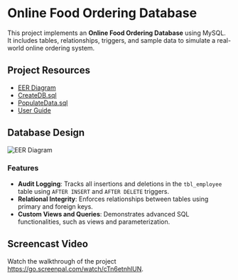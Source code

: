 # Online Food Ordering Database

This project implements an **Online Food Ordering Database** using MySQL. It includes tables, relationships, triggers, and sample data to simulate a real-world online ordering system.

## Project Resources
- [EER Diagram](https://github.com/<DarrellDouglas>/Online-Food-Ordering-Database/blob/main/eer-diagram.png)
- [CreateDB.sql](https://github.com/<DarrellDouglas>/Online-Food-Ordering-Database/blob/main/CreateDB.sql)
- [PopulateData.sql](https://github.com/DarrellDouglas/Online-Food-Ordering-Database/blob/main/FinalProject-Online%20Food%20Ordering/PopulateData.sql)
- [User Guide](https://github.com/<DarrellDouglas>/Online-Food-Ordering-Database/blob/main/User%20Guide.docx)

## Database Design
![EER Diagram](https://github.com/<your-username>/Online-Food-Ordering-Database/blob/main/eer-diagram.png)

### Features
- **Audit Logging**: Tracks all insertions and deletions in the `tbl_employee` table using `AFTER INSERT` and `AFTER DELETE` triggers.
- **Relational Integrity**: Enforces relationships between tables using primary and foreign keys.
- **Custom Views and Queries**: Demonstrates advanced SQL functionalities, such as views and parameterization.

## Screencast Video
Watch the walkthrough of the project https://go.screenpal.com/watch/cTn6etnhlUN.
